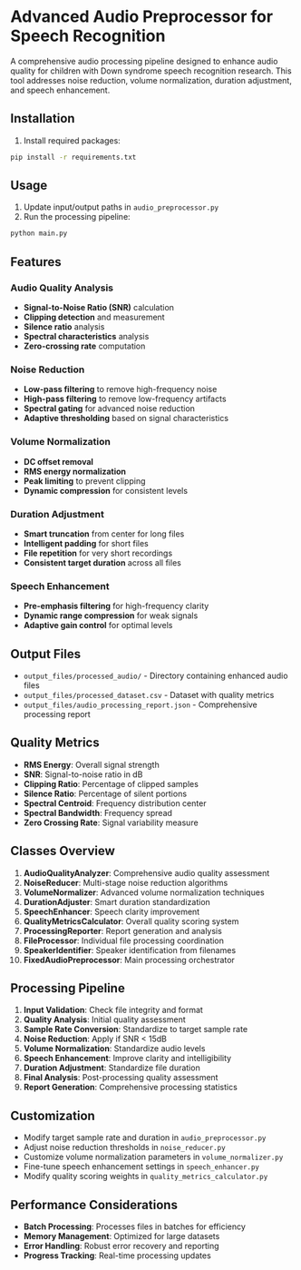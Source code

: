 # Advanced Audio Preprocessor for Speech Recognition

A comprehensive audio processing pipeline designed to enhance audio quality for children with Down syndrome speech recognition research. This tool addresses noise reduction, volume normalization, duration adjustment, and speech enhancement.

## Installation

1. Install required packages:

```bash
pip install -r requirements.txt
```

## Usage

1. Update input/output paths in `audio_preprocessor.py`
2. Run the processing pipeline:

```bash
python main.py
```

## Features

### Audio Quality Analysis

- **Signal-to-Noise Ratio (SNR)** calculation
- **Clipping detection** and measurement
- **Silence ratio** analysis
- **Spectral characteristics** analysis
- **Zero-crossing rate** computation

### Noise Reduction

- **Low-pass filtering** to remove high-frequency noise
- **High-pass filtering** to remove low-frequency artifacts
- **Spectral gating** for advanced noise reduction
- **Adaptive thresholding** based on signal characteristics

### Volume Normalization

- **DC offset removal**
- **RMS energy normalization**
- **Peak limiting** to prevent clipping
- **Dynamic compression** for consistent levels

### Duration Adjustment

- **Smart truncation** from center for long files
- **Intelligent padding** for short files
- **File repetition** for very short recordings
- **Consistent target duration** across all files

### Speech Enhancement

- **Pre-emphasis filtering** for high-frequency clarity
- **Dynamic range compression** for weak signals
- **Adaptive gain control** for optimal levels

## Output Files

- `output_files/processed_audio/` - Directory containing enhanced audio files
- `output_files/processed_dataset.csv` - Dataset with quality metrics
- `output_files/audio_processing_report.json` - Comprehensive processing report

## Quality Metrics

- **RMS Energy**: Overall signal strength
- **SNR**: Signal-to-noise ratio in dB
- **Clipping Ratio**: Percentage of clipped samples
- **Silence Ratio**: Percentage of silent portions
- **Spectral Centroid**: Frequency distribution center
- **Spectral Bandwidth**: Frequency spread
- **Zero Crossing Rate**: Signal variability measure

## Classes Overview

1. **AudioQualityAnalyzer**: Comprehensive audio quality assessment
2. **NoiseReducer**: Multi-stage noise reduction algorithms
3. **VolumeNormalizer**: Advanced volume normalization techniques
4. **DurationAdjuster**: Smart duration standardization
5. **SpeechEnhancer**: Speech clarity improvement
6. **QualityMetricsCalculator**: Overall quality scoring system
7. **ProcessingReporter**: Report generation and analysis
8. **FileProcessor**: Individual file processing coordination
9. **SpeakerIdentifier**: Speaker identification from filenames
10. **FixedAudioPreprocessor**: Main processing orchestrator

## Processing Pipeline

1. **Input Validation**: Check file integrity and format
2. **Quality Analysis**: Initial quality assessment
3. **Sample Rate Conversion**: Standardize to target sample rate
4. **Noise Reduction**: Apply if SNR < 15dB
5. **Volume Normalization**: Standardize audio levels
6. **Speech Enhancement**: Improve clarity and intelligibility
7. **Duration Adjustment**: Standardize file duration
8. **Final Analysis**: Post-processing quality assessment
9. **Report Generation**: Comprehensive processing statistics

## Customization

- Modify target sample rate and duration in `audio_preprocessor.py`
- Adjust noise reduction thresholds in `noise_reducer.py`
- Customize volume normalization parameters in `volume_normalizer.py`
- Fine-tune speech enhancement settings in `speech_enhancer.py`
- Modify quality scoring weights in `quality_metrics_calculator.py`

## Performance Considerations

- **Batch Processing**: Processes files in batches for efficiency
- **Memory Management**: Optimized for large datasets
- **Error Handling**: Robust error recovery and reporting
- **Progress Tracking**: Real-time processing updates
